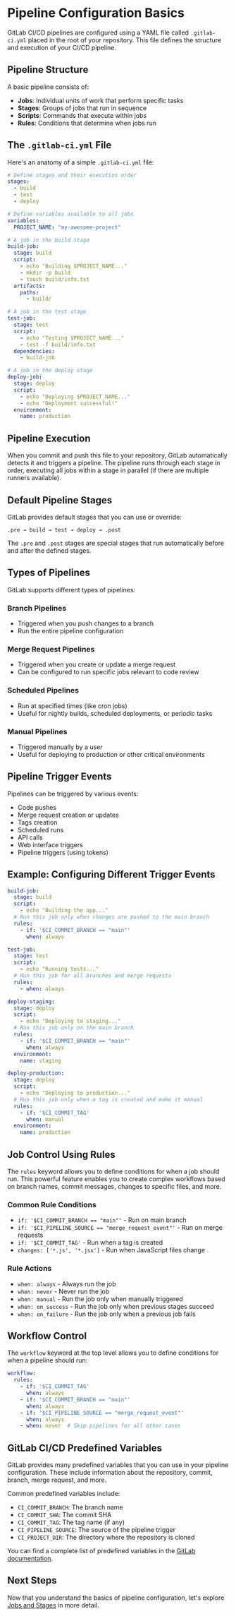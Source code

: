 # Pipeline Configuration Basics

GitLab CI/CD pipelines are configured using a YAML file called `.gitlab-ci.yml` placed in the root of your repository. This file defines the structure and execution of your CI/CD pipeline.

## Pipeline Structure

A basic pipeline consists of:

- **Jobs**: Individual units of work that perform specific tasks
- **Stages**: Groups of jobs that run in sequence
- **Scripts**: Commands that execute within jobs
- **Rules**: Conditions that determine when jobs run

## The `.gitlab-ci.yml` File

Here's an anatomy of a simple `.gitlab-ci.yml` file:

```yaml
# Define stages and their execution order
stages:
  - build
  - test
  - deploy

# Define variables available to all jobs
variables:
  PROJECT_NAME: "my-awesome-project"

# A job in the build stage
build-job:
  stage: build
  script:
    - echo "Building $PROJECT_NAME..."
    - mkdir -p build
    - touch build/info.txt
  artifacts:
    paths:
      - build/

# A job in the test stage
test-job:
  stage: test
  script:
    - echo "Testing $PROJECT_NAME..."
    - test -f build/info.txt
  dependencies:
    - build-job

# A job in the deploy stage
deploy-job:
  stage: deploy
  script:
    - echo "Deploying $PROJECT_NAME..."
    - echo "Deployment successful!"
  environment:
    name: production
```

## Pipeline Execution

When you commit and push this file to your repository, GitLab automatically detects it and triggers a pipeline. The pipeline runs through each stage in order, executing all jobs within a stage in parallel (if there are multiple runners available).

## Default Pipeline Stages

GitLab provides default stages that you can use or override:

```
.pre → build → test → deploy → .post
```

The `.pre` and `.post` stages are special stages that run automatically before and after the defined stages.

## Types of Pipelines

GitLab supports different types of pipelines:

### Branch Pipelines

- Triggered when you push changes to a branch
- Run the entire pipeline configuration

### Merge Request Pipelines

- Triggered when you create or update a merge request
- Can be configured to run specific jobs relevant to code review

### Scheduled Pipelines

- Run at specified times (like cron jobs)
- Useful for nightly builds, scheduled deployments, or periodic tasks

### Manual Pipelines

- Triggered manually by a user
- Useful for deploying to production or other critical environments

## Pipeline Trigger Events

Pipelines can be triggered by various events:

- Code pushes
- Merge request creation or updates
- Tags creation
- Scheduled runs
- API calls
- Web interface triggers
- Pipeline triggers (using tokens)

## Example: Configuring Different Trigger Events

```yaml
build-job:
  stage: build
  script:
    - echo "Building the app..."
  # Run this job only when changes are pushed to the main branch
  rules:
    - if: '$CI_COMMIT_BRANCH == "main"'
      when: always

test-job:
  stage: test
  script:
    - echo "Running tests..."
  # Run this job for all branches and merge requests
  rules:
    - when: always

deploy-staging:
  stage: deploy
  script:
    - echo "Deploying to staging..."
  # Run this job only on the main branch
  rules:
    - if: '$CI_COMMIT_BRANCH == "main"'
      when: always
  environment:
    name: staging

deploy-production:
  stage: deploy
  script:
    - echo "Deploying to production..."
  # Run this job only when a tag is created and make it manual
  rules:
    - if: '$CI_COMMIT_TAG'
      when: manual
  environment:
    name: production
```

## Job Control Using Rules

The `rules` keyword allows you to define conditions for when a job should run. This powerful feature enables you to create complex workflows based on branch names, commit messages, changes to specific files, and more.

### Common Rule Conditions

- `if: '$CI_COMMIT_BRANCH == "main"'` - Run on main branch
- `if: '$CI_PIPELINE_SOURCE == "merge_request_event"'` - Run on merge requests
- `if: '$CI_COMMIT_TAG'` - Run when a tag is created
- `changes: ['*.js', '*.jsx']` - Run when JavaScript files change

### Rule Actions

- `when: always` - Always run the job
- `when: never` - Never run the job
- `when: manual` - Run the job only when manually triggered
- `when: on_success` - Run the job only when previous stages succeed
- `when: on_failure` - Run the job only when a previous job fails

## Workflow Control

The `workflow` keyword at the top level allows you to define conditions for when a pipeline should run:

```yaml
workflow:
  rules:
    - if: '$CI_COMMIT_TAG'
      when: always
    - if: '$CI_COMMIT_BRANCH == "main"'
      when: always
    - if: '$CI_PIPELINE_SOURCE == "merge_request_event"'
      when: always
    - when: never  # Skip pipelines for all other cases
```

## GitLab CI/CD Predefined Variables

GitLab provides many predefined variables that you can use in your pipeline configuration. These include information about the repository, commit, branch, merge request, and more.

Common predefined variables include:

- `CI_COMMIT_BRANCH`: The branch name
- `CI_COMMIT_SHA`: The commit SHA
- `CI_COMMIT_TAG`: The tag name (if any)
- `CI_PIPELINE_SOURCE`: The source of the pipeline trigger
- `CI_PROJECT_DIR`: The directory where the repository is cloned

You can find a complete list of predefined variables in the [GitLab documentation](https://docs.gitlab.com/ee/ci/variables/predefined_variables.html).

## Next Steps

Now that you understand the basics of pipeline configuration, let's explore [Jobs and Stages](04-jobs-stages.md) in more detail. 
